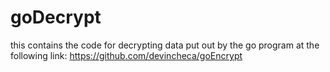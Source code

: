 # goDecrypt
this contains the code for decrypting data put out by the go program at the following link: https://github.com/devincheca/goEncrypt
